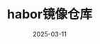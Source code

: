 ---
title: "habor镜像仓库"
linkTitle: "habor"
weight: 10
date: 2025-03-11
description: >
  镜像仓库 habor 的安装和配置
---